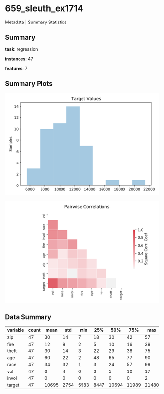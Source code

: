 # 659_sleuth_ex1714

[Metadata](metadata.yaml) | [Summary Statistics](summary_stats.csv)

## Summary

**task**: regression

**instances**: 47

**features**: 7

## Summary Plots

![Labels](label.svg)

![Corr](corr.svg)

## Data Summary

|	variable	|	count	|	mean	|	std	|	min	|	25%	|	50%	|	75%	|	max|
| --- | --- | --- | --- | --- | --- | --- | --- | --- |
|	zip	|	47	|	30	|	14	|	7	|	18	|	30	|	42	|	57
|	fire	|	47	|	12	|	9	|	2	|	5	|	10	|	16	|	39
|	theft	|	47	|	30	|	14	|	3	|	22	|	29	|	38	|	75
|	age	|	47	|	60	|	22	|	2	|	48	|	65	|	77	|	90
|	race	|	47	|	34	|	32	|	1	|	3	|	24	|	57	|	99
|	vol	|	47	|	6	|	4	|	0	|	3	|	5	|	10	|	17
|	invol	|	47	|	0	|	0	|	0	|	0	|	0	|	0	|	2
|	target	|	47	|	10695	|	2754	|	5583	|	8447	|	10694	|	11989	|	21480
